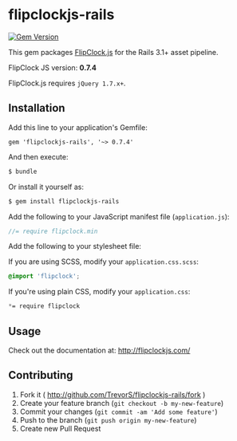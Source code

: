 # flipclockjs-rails

[![Gem Version](https://badge.fury.io/rb/flipclockjs-rails.png)](http://badge.fury.io/rb/flipclockjs-rails)

This gem packages [FlipClock.js](https://github.com/objectivehtml/FlipClock) for the Rails 3.1+ asset pipeline.

FlipClock JS version: **0.7.4**

FlipClock.js requires `jQuery 1.7.x+`.

## Installation

Add this line to your application's Gemfile:
```
gem 'flipclockjs-rails', '~> 0.7.4'
```

And then execute:
```bash
$ bundle
```

Or install it yourself as:
```bash
$ gem install flipclockjs-rails
```

Add the following to your JavaScript manifest file (`application.js`):

```js
//= require flipclock.min
```

Add the following to your stylesheet file:

If you are using SCSS, modify your `application.css.scss`:

```scss
@import 'flipclock';
```

If you're using plain CSS, modify your `application.css`:

```css
*= require flipclock
```

## Usage

Check out the documentation at: http://flipclockjs.com/

## Contributing

1. Fork it ( http://github.com/TrevorS/flipclockjs-rails/fork )
2. Create your feature branch (`git checkout -b my-new-feature`)
3. Commit your changes (`git commit -am 'Add some feature'`)
4. Push to the branch (`git push origin my-new-feature`)
5. Create new Pull Request
